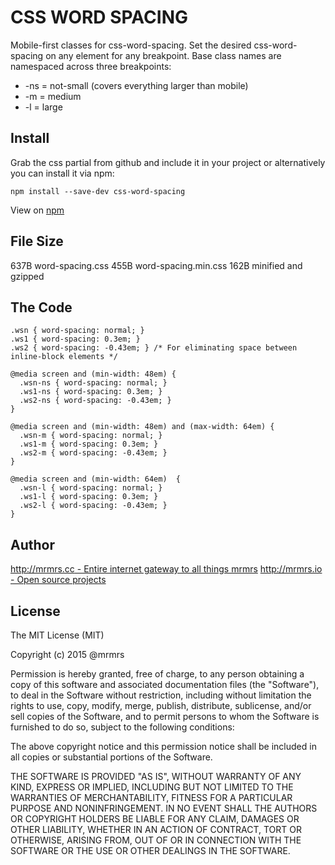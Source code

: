 # CSS WORD SPACING

  Mobile-first classes for css-word-spacing.
  Set the desired css-word-spacing on any element for any breakpoint.
  Base class names are namespaced across three breakpoints:

*  -ns = not-small (covers everything larger than mobile)
*  -m  = medium
*  -l  = large

## Install
Grab the css partial from github and include it in your project or alternatively
you can install it via npm:
```
npm install --save-dev css-word-spacing
```
View on [npm](https://www.npmjs.org/package/css-word-spacing)


## File Size

637B word-spacing.css
455B word-spacing.min.css
162B minified and gzipped

## The Code
```
.wsn { word-spacing: normal; }
.ws1 { word-spacing: 0.3em; }
.ws2 { word-spacing: -0.43em; } /* For eliminating space between inline-block elements */

@media screen and (min-width: 48em) {
  .wsn-ns { word-spacing: normal; }
  .ws1-ns { word-spacing: 0.3em; }
  .ws2-ns { word-spacing: -0.43em; }
}

@media screen and (min-width: 48em) and (max-width: 64em) {
  .wsn-m { word-spacing: normal; }
  .ws1-m { word-spacing: 0.3em; }
  .ws2-m { word-spacing: -0.43em; }
}

@media screen and (min-width: 64em)  {
  .wsn-l { word-spacing: normal; }
  .ws1-l { word-spacing: 0.3em; }
  .ws2-l { word-spacing: -0.43em; }
}

```

## Author

[http://mrmrs.cc - Entire internet gateway to all things mrmrs](http://mrmrs.cc)
[http://mrmrs.io - Open source projects](http://mrmrs.io)

## License

The MIT License (MIT)

Copyright (c) 2015 @mrmrs

Permission is hereby granted, free of charge, to any person obtaining a copy
of this software and associated documentation files (the "Software"), to deal
in the Software without restriction, including without limitation the rights
to use, copy, modify, merge, publish, distribute, sublicense, and/or sell
copies of the Software, and to permit persons to whom the Software is
furnished to do so, subject to the following conditions:

The above copyright notice and this permission notice shall be included in
all copies or substantial portions of the Software.

THE SOFTWARE IS PROVIDED "AS IS", WITHOUT WARRANTY OF ANY KIND, EXPRESS OR
IMPLIED, INCLUDING BUT NOT LIMITED TO THE WARRANTIES OF MERCHANTABILITY,
FITNESS FOR A PARTICULAR PURPOSE AND NONINFRINGEMENT. IN NO EVENT SHALL THE
AUTHORS OR COPYRIGHT HOLDERS BE LIABLE FOR ANY CLAIM, DAMAGES OR OTHER
LIABILITY, WHETHER IN AN ACTION OF CONTRACT, TORT OR OTHERWISE, ARISING FROM,
OUT OF OR IN CONNECTION WITH THE SOFTWARE OR THE USE OR OTHER DEALINGS IN
THE SOFTWARE.

